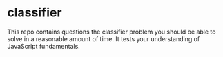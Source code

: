 # classifier
This repo contains questions the classifier problem you should be able to solve in a reasonable amount of time. It tests your understanding of JavaScript fundamentals.
